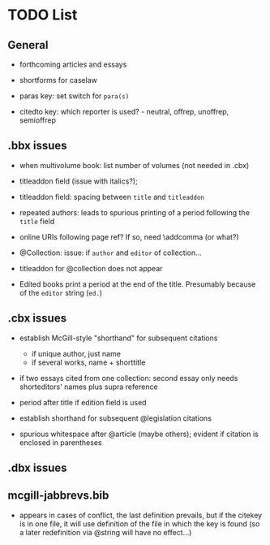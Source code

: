 # TODO List

## General

- forthcoming articles and essays

- shortforms for caselaw

- paras key: set switch for `para(s)`

- citedto key: which reporter is used?
               - neutral, offrep, unoffrep, semioffrep

## .bbx issues

- when multivolume book: list number of volumes (not needed in .cbx)

- titleaddon field (issue with italics?);
- titleaddon field: spacing between `title` and `titleaddon`

- repeated authors: leads to spurious printing of a period following
  the `title` field

- online URIs following page ref? If so, need \addcomma (or what?)

- @Collection: issue: if `author` and `editor` of collection...

- titleaddon for @collection does not appear

- Edited books print a period at the end of the title. Presumably
  because of the `editor` string (`ed.`)

## .cbx issues

- establish McGill-style "shorthand" for subsequent citations
  - if unique author, just name
  - if several works, name + shorttitle

- if two essays cited from one collection: second essay only needs
  shorteditors' names plus supra reference

- period after title if edition field is used

- establish shorthand for subsequent @legislation citations

- spurious whitespace after @article (maybe others); evident if
  citation is enclosed in parentheses

## .dbx issues
## mcgill-jabbrevs.bib

- appears in cases of conflict, the last definition prevails, but if
  the citekey is in one file, it will use definition of the file in
  which the key is found (so a later redefinition via @string will
  have no effect...)
